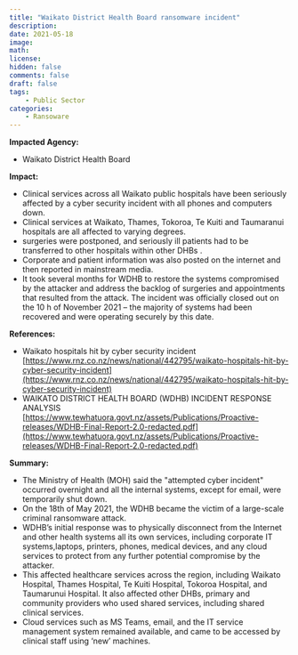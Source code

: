```yaml
---
title: "Waikato District Health Board ransomware incident"
description: 
date: 2021-05-18
image: 
math: 
license: 
hidden: false
comments: false
draft: false
tags: 
    - Public Sector
categories:
    - Ransoware
---
```

**Impacted Agency:**
* Waikato District Health Board

**Impact:**
* Clinical services across all Waikato public hospitals have been seriously affected by a cyber security incident with all phones and computers down. 
* Clinical services at Waikato, Thames, Tokoroa, Te Kuiti and Taumaranui hospitals are all affected to varying degrees.
* surgeries were postponed, and seriously ill patients had to be transferred to
other hospitals within other DHBs . 
* Corporate and patient information was also posted on the internet and then reported in mainstream media. 
* It took several months for WDHB to restore the systems compromised by the attacker and address the backlog of surgeries and appointments that resulted from the attack. The incident was officially closed out on the 10 h of November 2021 – the majority of systems had been recovered and were operating securely by this date. 


**References:**
* Waikato hospitals hit by cyber security incident [https://www.rnz.co.nz/news/national/442795/waikato-hospitals-hit-by-cyber-security-incident](https://www.rnz.co.nz/news/national/442795/waikato-hospitals-hit-by-cyber-security-incident)
* WAIKATO DISTRICT HEALTH BOARD (WDHB) INCIDENT RESPONSE
ANALYSIS [https://www.tewhatuora.govt.nz/assets/Publications/Proactive-releases/WDHB-Final-Report-2.0-redacted.pdf](https://www.tewhatuora.govt.nz/assets/Publications/Proactive-releases/WDHB-Final-Report-2.0-redacted.pdf)

**Summary:**
* The Ministry of Health (MOH) said the "attempted cyber incident" occurred overnight and all the internal systems, except for email, were temporarily shut down.
* On the 18th of May 2021, the WDHB became the victim of a large-scale criminal
ransomware attack. 
* WDHB’s initial response was to physically disconnect from the Internet and other health systems all its own services, including corporate IT systems,laptops, printers, phones, medical devices, and any cloud services to protect from any
further potential compromise by the attacker. 
* This affected healthcare services across the region, including Waikato Hospital, Thames Hospital, Te Kuiti Hospital, Tokoroa Hospital, and Taumarunui Hospital. It also affected other DHBs, primary and community providers who used shared services, including shared clinical services. 
* Cloud services such as MS Teams, email, and the IT service management system remained available, and came to be accessed by clinical staff using ‘new’ machines.
